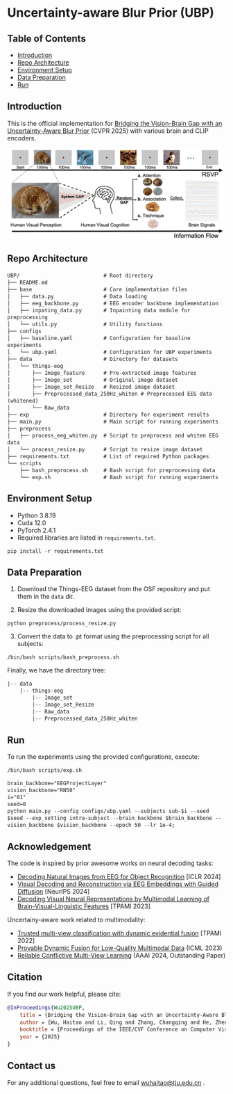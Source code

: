 # Uncertainty-aware Blur Prior (UBP)

## Table of Contents
- [Introduction](#introduction)
- [Repo Architecture](#repo-architecture)
- [Environment Setup](#environment-setup)
- [Data Preparation](#data-preparation)
- [Run](#run)

## Introduction
This is the official implementation for [Bridging the Vision-Brain Gap with an Uncertainty-Aware Blur Prior](assets/jtjdtqdrvsmbyxxgcpkvfypmkqpmpdtt.pdf) (CVPR 2025) with various brain and CLIP encoders.

<p align="center">
<img src="./assets/motivation.png" >
</p>


## Repo Architecture
```
UBP/                           # Root directory
├── README.md
├── base                       # Core implementation files
│   ├── data.py                # Data loading
│   ├── eeg_backbone.py        # EEG encoder backbone implementation
│   ├── inpating_data.py       # Inpainting data module for preprocessing
│   └── utils.py               # Utility functions
├── configs
│   ├── baseline.yaml          # Configuration for baseline experiments
│   └── ubp.yaml               # Configuration for UBP experiments
├── data                       # Directory for datasets
│   └── things-eeg
│       ├── Image_feature      # Pre-extracted image features
│       ├── Image_set          # Original image dataset
│       ├── Image_set_Resize   # Resized image dataset
│       ├── Preprocessed_data_250Hz_whiten # Preprocessed EEG data (whitened)
│       └── Raw_data
├── exp                        # Directory for experiment results
├── main.py                    # Main script for running experiments
├── preprocess
│   ├── process_eeg_whiten.py  # Script to preprocess and whiten EEG data
│   └── process_resize.py      # Script to resize image dataset
├── requirements.txt           # List of required Python packages
└── scripts
    ├── bash_preprocess.sh     # Bash script for preprocessing data
    └── exp.sh                 # Bash script for running experiments
```
## Environment Setup
- Python 3.8.19
- Cuda 12.0
- PyTorch 2.4.1
- Required libraries are listed in `requirements.txt`.

```
pip install -r requirements.txt
```

## Data Preparation
1. Download the Things-EEG dataset from the OSF repository and put them in the `data` dir.

2. Resize the downloaded images using the provided script:

```
python preprocess/process_resize.py
```

3. Convert the data to .pt format using the preprocessing script for all subjects:

```
/bin/bash scripts/bash_preprocess.sh
```

Finally, we have the directory tree:
```
|-- data
    |-- things-eeg
        |-- Image_set
        |-- Image_set_Resize
        |-- Raw_data
        |-- Preprocessed_data_250Hz_whiten
```
## Run
To run the experiments using the provided configurations, execute:
```
/bin/bash scripts/exp.sh
```

```
brain_backbone="EEGProjectLayer"
vision_backbone="RN50"
i="01"
seed=0
python main.py --config configs/ubp.yaml --subjects sub-$i --seed $seed --exp_setting intra-subject --brain_backbone $brain_backbone --vision_backbone $vision_backbone --epoch 50 --lr 1e-4;

```
## Acknowledgement
The code is inspired by prior awesome works on neural decoding tasks:
- [Decoding Natural Images from EEG for Object Recognition](https://github.com/eeyhsong/NICE-EEG) [ICLR 2024]
- [Visual Decoding and Reconstruction via EEG Embeddings with Guided Diffusion](https://github.com/dongyangli-del/EEG_Image_decode) [NeurIPS 2024]
- [Decoding Visual Neural Representations by Multimodal Learning of Brain-Visual-Linguistic Features](https://github.com/ChangdeDu/BraVL)  [TPAMI 2023]

Uncertainy-aware work related to multimodality:
- [Trusted multi-view classification with dynamic evidential fusion](https://github.com/hanmenghan/TMC) [TPAMI 2022]
- [Provable Dynamic Fusion for Low-Quality Multimodal Data](https://github.com/QingyangZhang/QMF) (ICML 2023)
- [Reliable Conflictive Multi-View Learning](https://github.com/jiajunsi/RCML) (AAAI 2024, Outstanding Paper)

## Citation
If you find our work helpful, please cite:
```bibtex
@InProceedings{Wu2025UBP,
    title = {Bridging the Vision-Brain Gap with an Uncertainty-Aware Blur Prior},
    author = {Wu, Haitao and Li, Qing and Zhang, Changqing and He, Zhen and Ying, Xiaomin},
    booktitle = {Proceedings of the IEEE/CVF Conference on Computer Vision and Pattern Recognition (CVPR)},
    year = {2025}
}
```


## Contact us
For any additional questions, feel free to email wuhaitao@tju.edu.cn .


<!-- ## Citation
```

``` -->